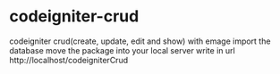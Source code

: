 # codeigniter-crud
codeigniter crud(create, update, edit and show) with emage
import the database
move the package into your local server 
write in url http://localhost/codeigniterCrud
